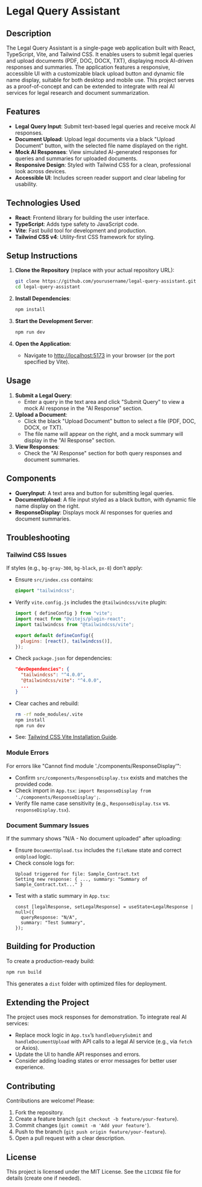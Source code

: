 # Legal Query Assistant

## Description

The Legal Query Assistant is a single-page web application built with React, TypeScript, Vite, and Tailwind CSS. It enables users to submit legal queries and upload documents (PDF, DOC, DOCX, TXT), displaying mock AI-driven responses and summaries. The application features a responsive, accessible UI with a customizable black upload button and dynamic file name display, suitable for both desktop and mobile use. This project serves as a proof-of-concept and can be extended to integrate with real AI services for legal research and document summarization.

## Features

- **Legal Query Input**: Submit text-based legal queries and receive mock AI responses.
- **Document Upload**: Upload legal documents via a black "Upload Document" button, with the selected file name displayed on the right.
- **Mock AI Responses**: View simulated AI-generated responses for queries and summaries for uploaded documents.
- **Responsive Design**: Styled with Tailwind CSS for a clean, professional look across devices.
- **Accessible UI**: Includes screen reader support and clear labeling for usability.

## Technologies Used

- **React**: Frontend library for building the user interface.
- **TypeScript**: Adds type safety to JavaScript code.
- **Vite**: Fast build tool for development and production.
- **Tailwind CSS v4**: Utility-first CSS framework for styling.

## Setup Instructions

1. **Clone the Repository** (replace with your actual repository URL):

   ```bash
   git clone https://github.com/yourusername/legal-query-assistant.git
   cd legal-query-assistant
   ```

2. **Install Dependencies**:

   ```bash
   npm install
   ```

3. **Start the Development Server**:

   ```bash
   npm run dev
   ```

4. **Open the Application**:
   - Navigate to [http://localhost:5173](http://localhost:5173) in your browser (or the port specified by Vite).

## Usage

1. **Submit a Legal Query**:
   - Enter a query in the text area and click "Submit Query" to view a mock AI response in the "AI Response" section.
2. **Upload a Document**:
   - Click the black "Upload Document" button to select a file (PDF, DOC, DOCX, or TXT).
   - The file name will appear on the right, and a mock summary will display in the "AI Response" section.
3. **View Responses**:
   - Check the "AI Response" section for both query responses and document summaries.

## Components

- **QueryInput**: A text area and button for submitting legal queries.
- **DocumentUpload**: A file input styled as a black button, with dynamic file name display on the right.
- **ResponseDisplay**: Displays mock AI responses for queries and document summaries.

## Troubleshooting

### Tailwind CSS Issues

If styles (e.g., `bg-gray-300`, `bg-black`, `px-8`) don’t apply:

- Ensure `src/index.css` contains:
  ```css
  @import "tailwindcss";
  ```
- Verify `vite.config.js` includes the `@tailwindcss/vite` plugin:

  ```js
  import { defineConfig } from "vite";
  import react from "@vitejs/plugin-react";
  import tailwindcss from "@tailwindcss/vite";

  export default defineConfig({
    plugins: [react(), tailwindcss()],
  });
  ```

- Check `package.json` for dependencies:
  ```json
  "devDependencies": {
    "tailwindcss": "^4.0.0",
    "@tailwindcss/vite": "^4.0.0",
    ...
  }
  ```
- Clear caches and rebuild:
  ```bash
  rm -rf node_modules/.vite
  npm install
  npm run dev
  ```
- See: [Tailwind CSS Vite Installation Guide](https://tailwindcss.com/docs/installation/using-vite).

### Module Errors

For errors like "Cannot find module './components/ResponseDisplay'":

- Confirm `src/components/ResponseDisplay.tsx` exists and matches the provided code.
- Check import in `App.tsx`: `import ResponseDisplay from './components/ResponseDisplay';`.
- Verify file name case sensitivity (e.g., `ResponseDisplay.tsx` vs. `responseDisplay.tsx`).

### Document Summary Issues

If the summary shows "N/A - No document uploaded" after uploading:

- Ensure `DocumentUpload.tsx` includes the `fileName` state and correct `onUpload` logic.
- Check console logs for:
  ```
  Upload triggered for file: Sample_Contract.txt
  Setting new response: { ..., summary: "Summary of Sample_Contract.txt..." }
  ```
- Test with a static summary in `App.tsx`:
  ```tsx
  const [legalResponse, setLegalResponse] = useState<LegalResponse | null>({
    queryResponse: "N/A",
    summary: "Test Summary",
  });
  ```

## Building for Production

To create a production-ready build:

```bash
npm run build
```

This generates a `dist` folder with optimized files for deployment.

## Extending the Project

The project uses mock responses for demonstration. To integrate real AI services:

- Replace mock logic in `App.tsx`’s `handleQuerySubmit` and `handleDocumentUpload` with API calls to a legal AI service (e.g., via `fetch` or Axios).
- Update the UI to handle API responses and errors.
- Consider adding loading states or error messages for better user experience.

## Contributing

Contributions are welcome! Please:

1. Fork the repository.
2. Create a feature branch (`git checkout -b feature/your-feature`).
3. Commit changes (`git commit -m 'Add your feature'`).
4. Push to the branch (`git push origin feature/your-feature`).
5. Open a pull request with a clear description.

## License

This project is licensed under the MIT License. See the `LICENSE` file for details (create one if needed).

